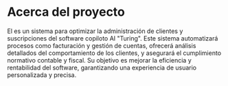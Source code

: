 # Acerca del proyecto

El es un sistema para optimizar la administración de clientes y suscripciones del software copiloto AI "Turing". Este sistema automatizará procesos como facturación y gestión de cuentas, ofrecerá análisis detallados del comportamiento de los clientes, y asegurará el cumplimiento normativo contable y fiscal. Su objetivo es mejorar la eficiencia y rentabilidad del software, garantizando una experiencia de usuario personalizada y precisa.